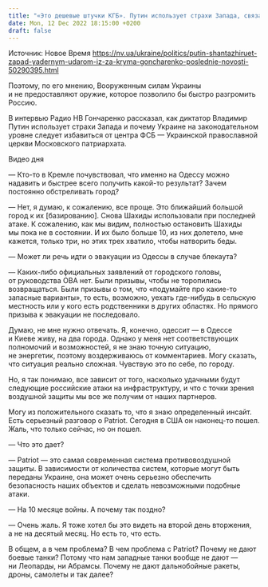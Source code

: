 ```yaml
---
title: "«Это дешевые штучки КГБ». Путин использует страхи Запада, связанные с полным поражением России — интервью с Алексеем Гончаренко"
date: Mon, 12 Dec 2022 18:15:00 +0200
draft: false
---
```

Источник: Новое Время https://nv.ua/ukraine/politics/putin-shantazhiruet-zapad-yadernym-udarom-iz-za-kryma-goncharenko-poslednie-novosti-50290395.html


Поэтому, по его мнению, Вооруженным силам Украины и не предоставляют оружие, которое позволило бы быстро разгромить Россию.

В интервью Радио НВ Гончаренко рассказал, как диктатор Владимир Путин использует страхи Запада и почему Украине на законодательном уровне следует избавиться от центра ФСБ — Украинской православной церкви Московского патриархата.

 Видео дня   

— Кто-то в Кремле почувствовал, что именно на Одессу можно надавить и быстрее всего получить какой-то результат? Зачем постоянно обстреливать город?

— Нет, я думаю, к сожалению, все проще. Это ближайший большой город к их [базированию]. Снова Шахиды использовали при последней атаке. К сожалению, как мы видим, полностью остановить Шахиды мы пока не в состоянии. И их было больше 10, из них долетело, мне кажется, только три, но этих трех хватило, чтобы натворить беды.

— Может ли речь идти о эвакуации из Одессы в случае блекаута?

— Каких-либо официальных заявлений от городского головы, от руководства ОВА нет. Были призывы, чтобы не торопились возвращаться. Были призывы о том, что «подумайте про какие-то запасные варианты», то есть, возможно, уехать где-нибудь в сельскую местность или у кого есть родственники в других областях. Но прямого призыва к эвакуации не последовало.

Думаю, не мне нужно отвечать. Я, конечно, одессит — в Одессе и Киеве живу, на два города. Однако у меня нет соответствующих полномочий и возможностей, я не знаю точную ситуацию, не энергетик, поэтому воздерживаюсь от комментариев. Могу сказать, что ситуация реально сложная. Чувствую это по себе, по городу.

Но, я так понимаю, все зависит от того, насколько удачными будут следующие российские атаки на инфраструктуру, и что с точки зрения воздушной защиты мы все же получим от наших партнеров.

Могу из положительного сказать то, что я знаю определенный инсайт. Есть серьезный разговор о Patriot. Сегодня в США он наконец-то пошел. Жаль, что только сейчас, но он пошел.

— Что это дает?

— Patriot — это самая современная система противовоздушной защиты. В зависимости от количества систем, которые могут быть переданы Украине, она может очень серьезно обеспечить безопасность наших объектов и сделать невозможными подобные атаки.

— На 10 месяце войны. А почему так поздно?

— Очень жаль. Я тоже хотел бы это видеть на второй день вторжения, а не на десятый месяц. Но есть то, что есть.

В общем, а в чем проблема? В чем проблема с Patriot? Почему не дают боевые танки? Потому что нам западные танки вообще не дают — ни Леопарды, ни Абрамсы. Почему не дают дальнобойные ракеты, дроны, самолеты и так далее?
